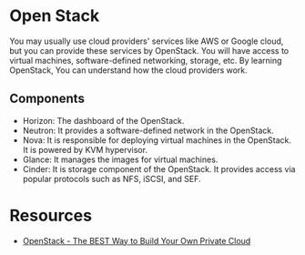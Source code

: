 # Open Stack

You may usually use cloud providers' services like AWS or Google cloud, but you can provide these services by OpenStack. You will have access to virtual machines, software-defined networking, storage, etc. By learning OpenStack, You can understand how the cloud providers work.

## Components

- Horizon: The dashboard of the OpenStack.
- Neutron: It provides a software-defined network in the OpenStack.
- Nova: It is responsible for deploying virtual machines in the OpenStack. It is powered by KVM hypervisor.
- Glance: It manages the images for virtual machines.
- Cinder: It is storage component of the OpenStack. It provides access via popular protocols such as NFS, iSCSI, and SEF.

# Resources

- [OpenStack - The BEST Way to Build Your Own Private Cloud](https://www.youtube.com/@LearnLinuxTV)